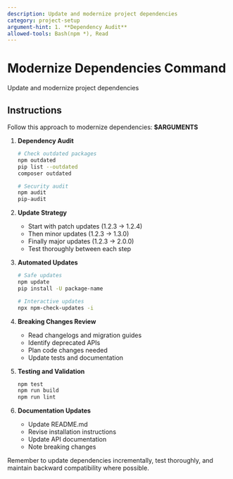 ```yaml
---
description: Update and modernize project dependencies
category: project-setup
argument-hint: 1. **Dependency Audit**
allowed-tools: Bash(npm *), Read
---
```


# Modernize Dependencies Command

Update and modernize project dependencies

## Instructions

Follow this approach to modernize dependencies: **$ARGUMENTS**

1. **Dependency Audit**
   ```bash
   # Check outdated packages
   npm outdated
   pip list --outdated
   composer outdated
   
   # Security audit
   npm audit
   pip-audit
   ```

2. **Update Strategy**
   - Start with patch updates (1.2.3 → 1.2.4)
   - Then minor updates (1.2.3 → 1.3.0)
   - Finally major updates (1.2.3 → 2.0.0)
   - Test thoroughly between each step

3. **Automated Updates**
   ```bash
   # Safe updates
   npm update
   pip install -U package-name
   
   # Interactive updates
   npx npm-check-updates -i
   ```

4. **Breaking Changes Review**
   - Read changelogs and migration guides
   - Identify deprecated APIs
   - Plan code changes needed
   - Update tests and documentation

5. **Testing and Validation**
   ```bash
   npm test
   npm run build
   npm run lint
   ```

6. **Documentation Updates**
   - Update README.md
   - Revise installation instructions
   - Update API documentation
   - Note breaking changes

Remember to update dependencies incrementally, test thoroughly, and maintain backward compatibility where possible.